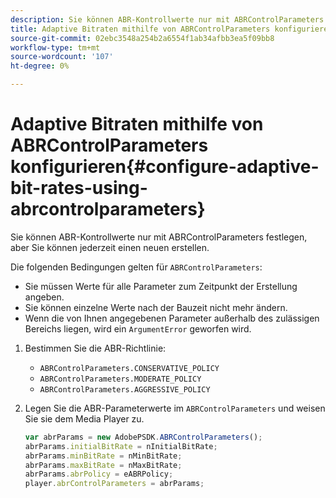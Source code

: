 ```yaml
---
description: Sie können ABR-Kontrollwerte nur mit ABRControlParameters festlegen, aber Sie können jederzeit einen neuen erstellen.
title: Adaptive Bitraten mithilfe von ABRControlParameters konfigurieren
source-git-commit: 02ebc3548a254b2a6554f1ab34afbb3ea5f09bb8
workflow-type: tm+mt
source-wordcount: '107'
ht-degree: 0%

---
```


# Adaptive Bitraten mithilfe von ABRControlParameters konfigurieren{#configure-adaptive-bit-rates-using-abrcontrolparameters}

Sie können ABR-Kontrollwerte nur mit ABRControlParameters festlegen, aber Sie können jederzeit einen neuen erstellen.

Die folgenden Bedingungen gelten für `ABRControlParameters`:

* Sie müssen Werte für alle Parameter zum Zeitpunkt der Erstellung angeben.
* Sie können einzelne Werte nach der Bauzeit nicht mehr ändern.
* Wenn die von Ihnen angegebenen Parameter außerhalb des zulässigen Bereichs liegen, wird ein `ArgumentError` geworfen wird.

1. Bestimmen Sie die ABR-Richtlinie:

   * `ABRControlParameters.CONSERVATIVE_POLICY`
   * `ABRControlParameters.MODERATE_POLICY`
   * `ABRControlParameters.AGGRESSIVE_POLICY`

1. Legen Sie die ABR-Parameterwerte im `ABRControlParameters` und weisen Sie sie dem Media Player zu.

   ```js
   var abrParams = new AdobePSDK.ABRControlParameters(); 
   abrParams.initialBitRate = nInitialBitRate; 
   abrParams.minBitRate = nMinBitRate; 
   abrParams.maxBitRate = nMaxBitRate; 
   abrParams.abrPolicy = eABRPolicy; 
   player.abrControlParameters = abrParams;
   ```
